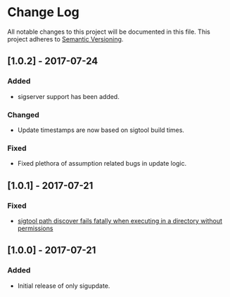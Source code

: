# Change Log
All notable changes to this project will be documented in this file.
This project adheres to [Semantic Versioning](http://semver.org/).

## [1.0.2] - 2017-07-24

### Added
 - sigserver support has been added.

### Changed
 - Update timestamps are now based on sigtool build times.

### Fixed
 - Fixed plethora of assumption related bugs in update logic.

## [1.0.1] - 2017-07-21

### Fixed
 - [sigtool path discover fails fatally when executing in a directory without permissions](https://github.com/dekobon/clamav-mirror/issues/1)

## [1.0.0] - 2017-07-21

### Added
 - Initial release of only sigupdate.

